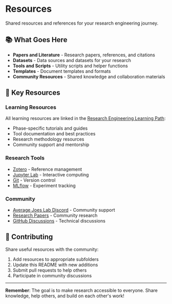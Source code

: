 # Resources

Shared resources and references for your research engineering journey.

## 📚 What Goes Here

- **Papers and Literature** - Research papers, references, and citations
- **Datasets** - Data sources and datasets for your research
- **Tools and Scripts** - Utility scripts and helper functions
- **Templates** - Document templates and formats
- **Community Resources** - Shared knowledge and collaboration materials

## 🔗 Key Resources

### Learning Resources
All learning resources are linked in the [Research Engineering Learning Path](https://averagejoeslab.com/docs/intro):
- Phase-specific tutorials and guides
- Tool documentation and best practices
- Research methodology resources
- Community support and mentorship

### Research Tools
- [Zotero](https://www.zotero.org/) - Reference management
- [Jupyter Lab](https://jupyter.org/) - Interactive computing
- [Git](https://git-scm.com/) - Version control
- [MLflow](https://mlflow.org/) - Experiment tracking

### Community
- [Average Joes Lab Discord](https://discord.gg/averagejoeslab) - Community support
- [Research Papers](https://averagejoeslab.com/internal-papers) - Community research
- [GitHub Discussions](https://github.com/mrcloudchase/averagejoeslab/discussions) - Technical discussions

## 🤝 Contributing

Share useful resources with the community:
1. Add resources to appropriate subfolders
2. Update this README with new additions
3. Submit pull requests to help others
4. Participate in community discussions

---

**Remember**: The goal is to make research accessible to everyone. Share knowledge, help others, and build on each other's work!
